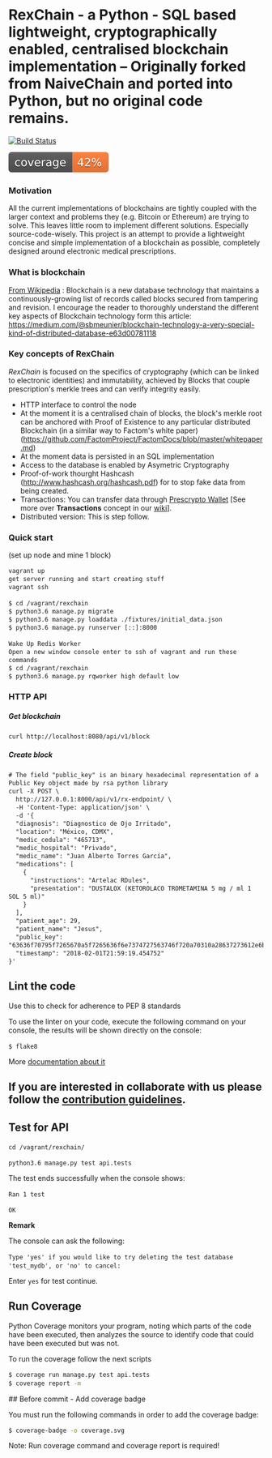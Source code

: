 
# RexChain - a Python - SQL based lightweight, cryptographically enabled, centralised blockchain implementation – Originally forked from NaiveChain and ported into Python, but no original code remains.

[![Build Status](https://travis-ci.org/Prescrypto/RexChain.svg?branch=master)](https://travis-ci.org/Prescrypto/RexChain)


![Rexchain Coverage Report](./rexchain/coverage.svg)


### Motivation
All the current implementations of blockchains are tightly coupled with the larger context and problems they (e.g. Bitcoin or Ethereum) are trying to solve. This leaves little room to implement different solutions. Especially source-code-wisely. This project is an attempt to provide a lightweight concise and simple implementation of a blockchain as possible, completely designed around electronic medical prescriptions.


### What is blockchain
[From Wikipedia](https://en.wikipedia.org/wiki/Blockchain_(database)) : Blockchain is a new database technology that maintains a continuously-growing list of records called blocks secured from tampering and revision. I encourage the reader to thoroughly understand the different key aspects of Blockchain technology form this article: https://medium.com/@sbmeunier/blockchain-technology-a-very-special-kind-of-distributed-database-e63d00781118


### Key concepts of RexChain
 *RexChain* is focused on the specifics of cryptography (which can be linked to electronic identities) and immutability, achieved by Blocks that couple prescription's merkle trees and can verify integrity easily.
* HTTP interface to control the node
* At the moment it is a centralised chain of blocks, the block's merkle root can be anchored with Proof of Existence to any particular distributed Blockchain (in a similar way to Factom's white paper) (https://github.com/FactomProject/FactomDocs/blob/master/whitepaper.md)
* At the moment data is persisted in an SQL implementation
* Access to the database is enabled by Asymetric Cryptography
* Proof-of-work thourght Hashcash (http://www.hashcash.org/hashcash.pdf) for to stop fake data from being created.
* Transactions: You can transfer data through [Prescrypto Wallet](https://prescrypto.github.io/wallet/deploy/feature_rexchain_wallet/) [See more over __Transactions__ concept in our [wiki](https://github.com/Prescrypto/RexChain/wiki/Transacciones)].
* Distributed version: This is step follow.

### Quick start
(set up node and mine 1 block)
```
vagrant up
get server running and start creating stuff
vagrant ssh

$ cd /vagrant/rexchain
$ python3.6 manage.py migrate
$ python3.6 manage.py loaddata ./fixtures/initial_data.json
$ python3.6 manage.py runserver [::]:8000

Wake Up Redis Worker
Open a new window console enter to ssh of vagrant and run these commands
$ cd /vagrant/rexchain
$ python3.6 manage.py rqworker high default low
```


### HTTP API
##### Get blockchain
```
curl http://localhost:8080/api/v1/block
```
##### Create block
```
# The field "public_key" is an binary hexadecimal representation of a Public Key object made by rsa python library
curl -X POST \
  http://127.0.0.1:8000/api/v1/rx-endpoint/ \
  -H 'Content-Type: application/json' \
  -d '{
  "diagnosis": "Diagnostico de Ojo Irritado",
  "location": "México, CDMX",
  "medic_cedula": "465713",
  "medic_hospital": "Privado",
  "medic_name": "Juan Alberto Torres García",
  "medications": [
    {
      "instructions": "Artelac RDules",
      "presentation": "DUSTALOX (KETOROLACO TROMETAMINA 5 mg / ml 1 SOL 5 ml)"
    }
  ],
  "patient_age": 29,
  "patient_name": "Jesus",
  "public_key": "63636f70795f7265670a5f7265636f6e7374727563746f720a70310a28637273612e6b65790a5075626c69634b65790a70320a635f5f6275696c74696e5f5f0a6f626a6563740a70330a4e745270340a284c373435313530383630343332393237323237393336343532383430323735313630383337373839333331383033363932383838383034323630323635393130383336383335353931353533323533343238353732343832333830373537333939343637313337383133363633313537303432363933373330313136353533373433333638333830333634393839383937363238373033343934394c0a4936353533370a74622e",
  "timestamp": "2018-02-01T21:59:19.454752"
}'

```

## Lint the code

Use this to check for adherence to PEP 8 standards

To use the linter on your code, execute the following command on your console, the results will be shown directly on the console:

`$ flake8`

More [documentation about it](http://flake8.pycqa.org/en/latest/)

## If you are interested in collaborate with us please follow the [contribution guidelines](https://github.com/Prescrypto/RexChain/blob/feature/contributor_guidelines/CONTRIBUTING.md).

## Test for API

`cd /vagrant/rexchain/`

`python3.6 manage.py test api.tests`

The test ends successfully when the console shows:

`Ran 1 test`

`OK`

__Remark__

The console can ask the following:

`Type 'yes' if you would like to try deleting the test database 'test_mydb', or 'no' to cancel:`

Enter `yes` for test continue.

## Run Coverage

Python Coverage monitors your program, noting which parts of the code have been executed, then analyzes the source to identify code that could have been executed but was not.

To run the coverage follow the next scripts

```bash
$ coverage run manage.py test api.tests
$ coverage report -m
```

## Before commit -  Add coverage badge

You must run the following commands in order to add the coverage badge:

```bash
$ coverage-badge -o coverage.svg
```

Note: Run coverage command and coverage report is required!

